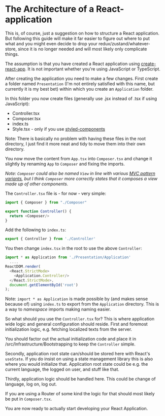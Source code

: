# The Architecture of a React-application

This is, of course, just a suggestion on how to structure
a React application. But following this guide  will make it far
easier to figure out where to put what and you might
even decide to drop your redux/zustand/whatever-store, since it
is no longer needed and will most likely only complicate things.

The assumption is that you have created a React application using
[create-react-app](https://create-react-app.dev/). It is
not important whether you're using JavaScript or TypeScript.

After creating the application you need to make a few changes. First
create a folder named `Presentation` (I'm not entirely
satisfied with this name, but currently it is my best bet)
within which you create an `Application` folder.

In this folder you now create files (generally use .jsx 
instead of .tsx if using JavaScript):

- Controller.tsx
- Composer.tsx
- index.ts
- Style.tsx - only if you use [styled-components](https://styled-components.com/)

Note: There is basically no problem with having
these files in the root directory, I just find
it more neat and tidy to move them into their
own directory.

You now move the content from `App.tsx` into `Composer.tsx` and change it slightly by renaming `App` to `Composer` and fixing the imports.

*Note: `Composer` could also be named `View` in line with various
[MVC pattern variants](https://en.wikipedia.org/wiki/Model%E2%80%93view%E2%80%93controller), but I think `Composer`
more correctly states that it composes a view made
up of other components.*

The `Controller.tsx` file is - for now - very simple:

````typescript
import { Composer } from "./Composer"

export function Controller() {
  return <Composer/>
}
````

Add the following to `index.ts`:

```` typescript
export { Controller } from './Controller'
````

You then change `index.tsx` in the root to use the above `Controller`:

```` typescript
import * as Application from './Presentation/Application'
  ....
ReactDOM.render(
  <React.StrictMode>
    <Application.Controller/>
  </React.StrictMode>,
  document.getElementById('root')
);

````

Note: `import * as Application` is made
possible by (and makes sense because of) 
using `index.ts` to export from the
`Application` directory. This is a way to
*namespace* imports making naming easier.

So what should you use the `Controller.tsx` for? This is where
application wide logic and general configuration should reside.
First and foremost initialization logic, e.g. fetching localized texts from the server.

You should factor out the actual initialization
code and place it in /src/Infrastructure/Bootstrapping to
keep the `Controller` simple.

Secondly, application root state
can/should be stored here with React's `useState`. If you
do insist on using a state management library this is also
where you would initialize that. Application root state
could be e.g. the current language, the logged on
user, and stuff like that.

Thirdly, application logic should be handled here. This
could be change of language, log on, log out.

If you are using a Router of some kind the logic for
that should most likely be put in `Composer.tsx`.

You are now ready to actually start developing your
React Application.

